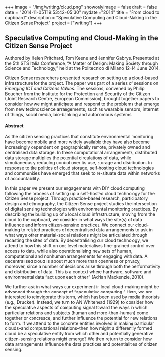 +++
image = "/img/writing/cloud.png"
showonlyimage = false
draft = false
date = "2014-11-05T19:53:42+05:30"
mydate ="2014"
title = "From cloud to cupboard"
description = "Speculative Computing and Cloud-Making in the Citizen Sense Project"
project = ["writing"]
+++

## Speculative Computing and Cloud-Making in the Citizen Sense Project

Authored by Helen Pritchard, Tom Keene and Jennifer Gabrys. Presented at the 5th STS Italia Conference, “A Matter of Design: Making Society through Science and Technology,” held at the Politecnico di Milano 12-14 June 2014.

Citizen Sense researchers presented research on setting up a cloud-based infrastructure for the project. The paper was part of a series of sessions on *Emerging ICT and Citizens Values*. The sessions, convened by Philip Boucher from the Institute for the Protection and Security of the Citizen (Joint Research Centre, European Commission), brought together papers to consider how we might anticipate and respond to the problems that emerge from new technoscience arrangements, such as wearable sensors, internet of things, social media, bio-banking and autonomous systems.


#### Abstract

As the citizen sensing practices that constitute environmental monitoring have become mobile and more widely available they have also become increasingly dependent on geographically remote, privately owned and centralised data storage. In these computational arrangements, distributed data storage multiplies the potential circulations of data, while simultaneously reducing control over its use, storage and distribution. In response to the politics of cloud storage, self-hosting cloud technologies and communities have emerged that seek to re-situate data within networks of accountability.

In this paper we present our engagements with DIY cloud computing following the process of setting up a self-hosted cloud technology for the Citizen Sense project. Through practice-based research, participatory design and ethnography, the Citizen Sense project studies the intersection of digital sensing technologies with environmental monitoring practices. By describing the building up of a local cloud infrastructure, moving from the cloud to the cupboard, we consider in what ways the site(s) of data influence and inform citizen-sensing practices. We connect our cloud-making to related practices of decentralised data arrangements to ask in what ways other material-social relations might be articulated through recasting the sites of data. By decentralising our cloud technology, we attend to how this shift on one level materialises fine-grained control over access to data, while also operationalising new sets of human, computational and nonhuman arrangements for engaging with data. A decentralised cloud is about much more than openness or privacy, moreover, since a number of decisions arise through both the performativity and distribution of data. This is a context where hardware, software and environmental data “act upon each other” (Adrian Mackenzie, 2010).

We further ask in what ways our experiment in local cloud-making might be advanced through the concept of “speculative computing.” Here, we are interested to reinvigorate this term, which has been used by media theorists (e.g., Drucker). Instead, we turn to AN Whitehead (1929) to consider how the speculative aspects of computing signal toward the ways in which particular relations and subjects (human and more-than-human) come together or concresce, and further influence the potential for new relations to form. If we attend to the concrete entities involved in making particular clouds–and computational relations–then how might a differently formed cloud be a speculative entity from which other and potentially generative citizen-sensing relations might emerge? We then return to consider how data arrangements influence the data practices and potentialities of citizen
sensing.
